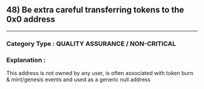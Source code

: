 ## 48) Be extra careful transferring tokens to the 0x0 address




---

### **Category Type** : QUALITY ASSURANCE / NON-CRITICAL


### **Explanation** : 

This address is not owned by any user, is often associated with token burn & mint/genesis events and used as a generic null address


